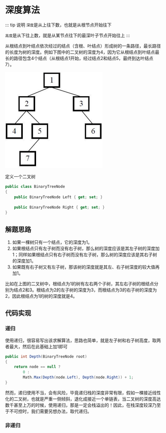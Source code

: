 # 深度算法

::: tip 说明
`深度`是从上往下数，也就是从根节点开始往下

`高度`是从下往上数，就是从某节点往下的最深叶子节点开始往上
:::

从根结点到叶结点依次经过的结点（含根、叶结点）形成树的一条路径，最长路径的长度为树的深度。例如下图中的二叉树的深度为4，因为它从根结点到叶结点最长的路径包含4个结点（从根结点1开始，经过结点2和结点5，最终到达叶结点7）。

![二叉树](/assets/img/binarytree.jpg "二叉树")

定义一个二叉树

```csharp
public class BinaryTreeNode
{
    public BinaryTreeNode Left { get; set; }

    public BinaryTreeNode Right { get; set; }
}
```

## 解题思路

1. 如果一棵树只有一个结点，它的深度为1。
2. 如果根结点只有左子树而没有右子树，那么树的深度应该是其左子树的深度加1；同样如果根结点只有右子树而没有左子树，那么树的深度应该是其右子树的深度加1。
3. 如果既有右子树又有左子树，那该树的深度就是其左、右子树深度的较大值再加1。

比如在上图的二叉树中，根结点为1的树有左右两个子树，其左右子树的根结点分别为结点2和3。根结点为2的左子树的深度为3，而根结点为3的右子树的深度为2，因此根结点为1的树的深度就是4。

## 代码实现

### 递归

使用递归，很容易写出该求解算法，思路也简单，就是左子树和右子树高度，取两者最大，然后在此基础上加1即可

```csharp
public int Depth(BinaryTreeNode root)
{
    return node == null ?
        0 :
        Math.Max(Depth(node.Left), Depth(node.Right)) + 1;
}
```

然而，递归使用不当，会有风险，毕竟递归栈的深度非常有限，假如一棵接近线性化的二叉树，也就是严重一侧倾斜，退化成接近一个单链表，当二叉树的深度高达数千甚至上万的时候，使用递归，那是一定会栈溢出的！因此，在栈深度较深乃至于不可控时，我们需要另想办法，取代递归。

### 非递归
